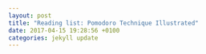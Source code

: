 ```yaml
---
layout: post
title: "Reading list: Pomodoro Technique Illustrated"
date: 2017-04-15 19:28:56 +0100
categories: jekyll update
---
```

